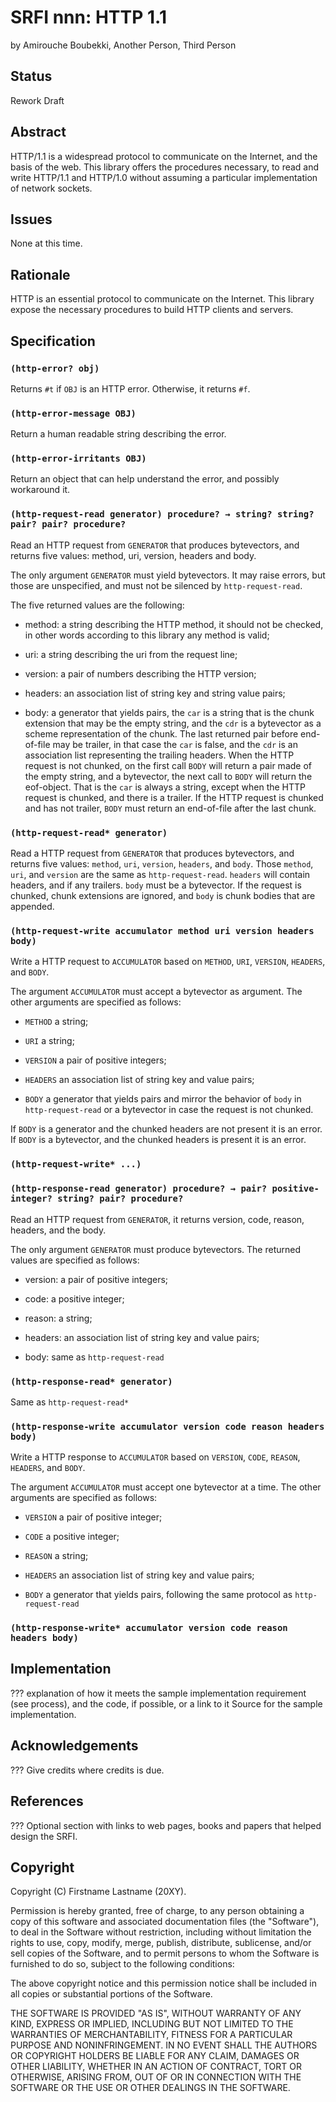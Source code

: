# SRFI nnn: HTTP 1.1

by Amirouche Boubekki, Another Person, Third Person

## Status

Rework Draft

## Abstract

HTTP/1.1 is a widespread protocol to communicate on the Internet, and
the basis of the web.  This library offers the procedures necessary,
to read and write HTTP/1.1 and HTTP/1.0 without assuming a particular
implementation of network sockets.

## Issues

None at this time.

## Rationale

HTTP is an essential protocol to communicate on the Internet. This
library expose the necessary procedures to build HTTP clients and
servers.

## Specification

### `(http-error? obj)`

Returns `#t` if `OBJ` is an HTTP error. Otherwise, it returns `#f`.

### `(http-error-message OBJ)`

Return a human readable string describing the error.

### `(http-error-irritants OBJ)`

Return an object that can help understand the error, and possibly
workaround it.

### `(http-request-read generator) procedure? → string? string? pair? pair? procedure?`

Read an HTTP request from `GENERATOR` that produces bytevectors, and
returns five values: method, uri, version, headers and body.

The only argument `GENERATOR` must yield bytevectors. It may raise
errors, but those are unspecified, and must not be silenced by
`http-request-read`.

The five returned values are the following:

- method: a string describing the HTTP method, it should not be
  checked, in other words according to this library any method
  is valid;

- uri: a string describing the uri from the request line;

- version: a pair of numbers describing the HTTP version;

- headers: an association list of string key and string value pairs;

- body: a generator that yields pairs, the `car` is a string that is
  the chunk extension that may be the empty string, and the `cdr` is a
  bytevector as a scheme representation of the chunk. The last
  returned pair before end-of-file may be trailer, in that case the
  `car` is false, and the `cdr` is an association list representing
  the trailing headers. When the HTTP request is not chunked, on the
  first call `BODY` will return a pair made of the empty string, and a
  bytevector, the next call to `BODY` will return the eof-object. That
  is the `car` is always a string, except when the HTTP request is
  chunked, and there is a trailer. If the HTTP request is chunked and
  has not trailer, `BODY` must return an end-of-file after the last
  chunk.

### `(http-request-read* generator)`

Read a HTTP request from `GENERATOR` that produces bytevectors, and
returns five values: `method`, `uri`, `version`, `headers`, and
`body`. Those `method`, `uri`, and `version` are the same as
`http-request-read`. `headers` will contain headers, and if any
trailers. `body` must be a bytevector. If the request is chunked,
chunk extensions are ignored, and `body` is chunk bodies that are
appended.

### `(http-request-write accumulator method uri version headers body)`

Write a HTTP request to `ACCUMULATOR` based on `METHOD`, `URI`,
`VERSION`, `HEADERS`, and `BODY`.

The argument `ACCUMULATOR` must accept a bytevector as argument. The
other arguments are specified as follows:

- `METHOD` a string;

- `URI` a string;

- `VERSION` a pair of positive integers;

- `HEADERS` an association list of string key and value pairs;

- `BODY` a generator that yields pairs and mirror the behavior of
  `body` in `http-request-read` or a bytevector in case the request
  is not chunked.

If `BODY` is a generator and the chunked headers are not present it is
an error. If `BODY` is a bytevector, and the chunked headers is
present it is an error.

### `(http-request-write* ...)`

### `(http-response-read generator) procedure? → pair? positive-integer? string? pair? procedure?`

Read an HTTP request from `GENERATOR`, it returns version, code,
reason, headers, and the body.

The only argument `GENERATOR` must produce bytevectors. The
returned values are specified as follows:

- version: a pair of positive integers;

- code: a positive integer;

- reason: a string;

- headers: an association list of string key and value pairs;

- body: same as `http-request-read`

### `(http-response-read* generator)`

Same as `http-request-read*`

### `(http-response-write accumulator version code reason headers body)`

Write a HTTP response to `ACCUMULATOR` based on `VERSION`, `CODE`,
`REASON`, `HEADERS`, and `BODY`.

The argument `ACCUMULATOR` must accept one bytevector at a time. The
other arguments are specified as follows:

- `VERSION` a pair of positive integer;

- `CODE` a positive integer;

- `REASON` a string;

- `HEADERS` an association list of string key and value pairs;

- `BODY` a generator that yields pairs, following the same protocol as
  `http-request-read`

### `(http-response-write* accumulator version code reason headers body)`

## Implementation

??? explanation of how it meets the sample implementation requirement
(see process), and the code, if possible, or a link to it Source for
the sample implementation.

## Acknowledgements

??? Give credits where credits is due.

## References

??? Optional section with links to web pages, books and papers that
helped design the SRFI.

## Copyright

Copyright (C) Firstname Lastname (20XY).

Permission is hereby granted, free of charge, to any person obtaining
a copy of this software and associated documentation files (the
"Software"), to deal in the Software without restriction, including
without limitation the rights to use, copy, modify, merge, publish,
distribute, sublicense, and/or sell copies of the Software, and to
permit persons to whom the Software is furnished to do so, subject to
the following conditions:

The above copyright notice and this permission notice shall be
included in all copies or substantial portions of the Software.

THE SOFTWARE IS PROVIDED "AS IS", WITHOUT WARRANTY OF ANY KIND,
EXPRESS OR IMPLIED, INCLUDING BUT NOT LIMITED TO THE WARRANTIES OF
MERCHANTABILITY, FITNESS FOR A PARTICULAR PURPOSE AND
NONINFRINGEMENT. IN NO EVENT SHALL THE AUTHORS OR COPYRIGHT HOLDERS BE
LIABLE FOR ANY CLAIM, DAMAGES OR OTHER LIABILITY, WHETHER IN AN ACTION
OF CONTRACT, TORT OR OTHERWISE, ARISING FROM, OUT OF OR IN CONNECTION
WITH THE SOFTWARE OR THE USE OR OTHER DEALINGS IN THE SOFTWARE.
